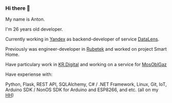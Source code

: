 ### Hi there 👋

My name is Anton.

I'm 26 years old developer.

Currently working in [Yandex](https://yandex.ru/) as backend-developer of service [DataLens](https://datalens.yandex.ru/).

Previously was engineer-developer in [Rubetek](https://rubetek.com/umnyj-dom-rubetek/) and worked on project Smart Home.

Have particulary work in [KR.Digital](https://kr.digital/) and working on a service for [MosOblGaz](https://mosoblgaz.ru/)


Have experiense with:

Python, Flask, REST API, SQLAlchemy, C# / .NET Framework, Linux, Git, IoT, Arduino SDK / NonOS SDK for Arduino and ESP8266, and etc. (all on my [HH](https://hh.ru/resume/026c4da3ff07ab5fdf0039ed1f39483049474b))

<!--
**Quantum-0/Quantum-0** is a ✨ _special_ ✨ repository because its `README.md` (this file) appears on your GitHub profile.

Here are some ideas to get you started:

- 🔭 I’m currently working on ...
- 🌱 I’m currently learning ...
- 👯 I’m looking to collaborate on ...
- 🤔 I’m looking for help with ...
- 💬 Ask me about ...
- 📫 How to reach me: ...
- 😄 Pronouns: ...
- ⚡ Fun fact: ...


<p>&nbsp;<img align="center" src="https://github-readme-stats.vercel.app/api?username=quantum-0&show_icons=true&locale=en" alt="quantum-0" /></p>
<p><img align="center" src="https://github-readme-stats.vercel.app/api/top-langs?username=quantum-0&show_icons=true&locale=en&layout=compact" alt="quantum-0" /></p>
<p><img align="center" src="https://wakatime.com/share/@7c9029ee-89d1-45a3-8197-cbf6c3bcaf78/b4122c89-e1ce-4153-bae0-62269111579b.png" alt="wakatime" /></p>
-->
